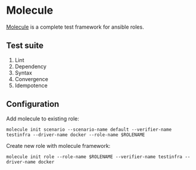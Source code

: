 # Molecule

[Molecule](https://molecule.readthedocs.io/en/latest/) is a complete test framework for ansible roles.

## Test suite

1.  Lint
2.  Dependency
3.  Syntax
4.  Convergence
5.  Idempotence

## Configuration

Add molecule to existing role:

```
molecule init scenario --scenario-name default --verifier-name testinfra --driver-name docker --role-name $ROLENAME
```

Create new role with molecule framework:

```
molecule init role --role-name $ROLENAME --verifier-name testinfra --driver-name docker
```